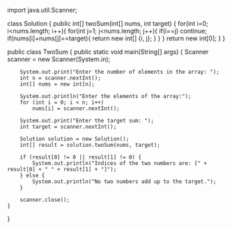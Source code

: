 import java.util.Scanner;

class Solution {
    public int[] twoSum(int[] nums, int target) {
        for(int i=0; i<nums.length; i++){
            for(int j=1; j<nums.length; j++){
                if(i==j) continue;
                if(nums[i]+nums[j]==target){
                    return new int[] {i, j};
                }
            }
        }
        return new int[0];
    }
}

public class TwoSum {
    public static void main(String[] args) {
        Scanner scanner = new Scanner(System.in);

        System.out.print("Enter the number of elements in the array: ");
        int n = scanner.nextInt();
        int[] nums = new int[n];

        System.out.println("Enter the elements of the array:");
        for (int i = 0; i < n; i++)
            nums[i] = scanner.nextInt();

        System.out.print("Enter the target sum: ");
        int target = scanner.nextInt();

        Solution solution = new Solution();
        int[] result = solution.twoSum(nums, target);

        if (result[0] != 0 || result[1] != 0) {
            System.out.println("Indices of the two numbers are: [" + result[0] + " " + result[1] + "]");
        } else {
            System.out.println("No two numbers add up to the target.");
        }

        scanner.close();
    }
}
